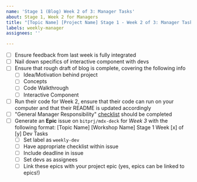 ```yaml
---
name: 'Stage 1 (Blog) Week 2 of 3: Manager Tasks'
about: Stage 1, Week 2 for Managers
title: "[Topic Name] [Project Name] Stage 1 - Week 2 of 3: Manager Tasks"
labels: weekly-manager
assignees: ''

---
```


* [ ] Ensure feedback from last week is fully integrated
* [ ] Nail down specifics of interactive component with devs
* [ ] Ensure that rough draft of blog is complete, covering the following info
  * [ ] Idea/Motivation behind project
  * [ ] Concepts 
  * [ ] Code Walkthrough
  * [ ] Interactive Component
* [ ] Run their code for Week 2, ensure that their code can run on your computer and that their README is updated accordingly
* [ ] "General Manager Responsibility" [checklist](https://app.gitbook.com/@bit-project/s/bit-project/~/drafts/-M5PVZ6mkgGEo9LUB4KK/teams/developer-relations/future-workshop-plan/managers-responsibilities#general-weekly-responsibilities-for-managers) should be completed 
* [ ] Generate an **Epic** issue on `bitprj/mdx-deck` for _Week 3_ with the following format: \[Topic Name\] \[Workshop Name\] Stage 1 Week \[x\] of \[y\] Dev Tasks
  * [ ] Set label as `weekly-dev`
  * [ ] Have appropriate checklist within issue
  * [ ] Include deadline in issue
  * [ ] Set devs as assignees
  * [ ] Link these epics with your project epic \(yes, epics can be linked to epics!\)
